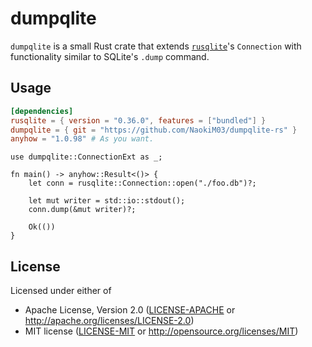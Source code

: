# dumpqlite

`dumpqlite` is a small Rust crate that extends [`rusqlite`](https://crates.io/crates/rusqlite)'s `Connection` with functionality similar to SQLite's `.dump` command.

## Usage

```toml
[dependencies]
rusqlite = { version = "0.36.0", features = ["bundled"] }
dumpqlite = { git = "https://github.com/NaokiM03/dumpqlite-rs" }
anyhow = "1.0.98" # As you want.
```

```rust,no_run
use dumpqlite::ConnectionExt as _;

fn main() -> anyhow::Result<()> {
    let conn = rusqlite::Connection::open("./foo.db")?;

    let mut writer = std::io::stdout();
    conn.dump(&mut writer)?;

    Ok(())
}
```

## License

Licensed under either of

- Apache License, Version 2.0 ([LICENSE-APACHE](LICENSE-APACHE) or http://apache.org/licenses/LICENSE-2.0)
- MIT license ([LICENSE-MIT](LICENSE-MIT) or http://opensource.org/licenses/MIT)
